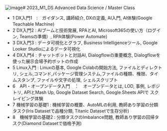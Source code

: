 ![image](https://github.com/ekaminuma/2023_M1_DS/assets/3303058/0dbfd1bf-2e5f-4858-b574-ded568fcc486)# 2023_M1_DS
Advanced Data Science / Master Class
- 1 DX入門1　:　ガイダンス, 講師紹介, DXの定義, AI入門, AI体験(Google Teachable Machine)　 
- 2 DX入門2  :   AIブームと技術発展, RPAとAI, Microsoft365の使い方（ログイン, Teamsの準備）, RPA体験(Power Automate)
- 3 DX入門3  :   データ可視化とグラフ, Business Intelligenceツール, Google Looker Studioによるデータ可視化
- 4 DX入門4  : チャットボットと対話AI, Dialogflowの重要概念, Dialogflowを使った展示会場予約ボットの作成
- 5 Linux入門 : Linuxの基本,  Google Colabの開始方法, ファイルとディレクトリ, シェル,コマンド,パッケージ管理システム,ファイルの種類、権限、タイムスタンプ, ファイルや文字の処理, シェルスクリプト
- 6　API・オープンデータ入門　：　オープンデータとは, LOD, 事例, レポジトリ, APIとMash Up, Google Dataset Search, Google Sheets APIで
スクレイピング体験
- 7 機械学習の基礎1 : 機械学習の概要、AutoMLの利用, 教師あり学習の分類タスク(Iris Datasetで品種分類, Titanic Datasetで生存分析) 
- 8　機械学習の基礎2 : 分類タスクのImbalance問題, 教師あり学習の回帰タスク(Diamond Datasetで価格予測)
